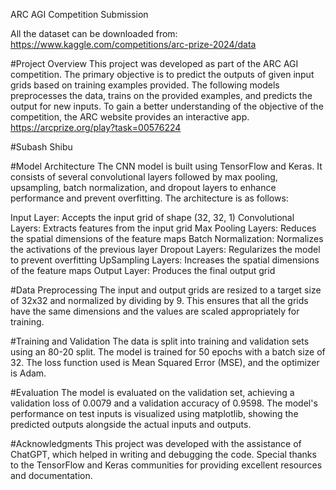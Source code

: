 ARC AGI Competition Submission

All the dataset can be downloaded from: https://www.kaggle.com/competitions/arc-prize-2024/data

#Project Overview
This project was developed as part of the ARC AGI competition. The primary objective is to predict the outputs of given input grids based on training examples provided. The following models preprocesses the data, trains on the provided examples, and predicts the output for new inputs. To gain a better understanding of the objective of the competition, the ARC website provides an interactive app. https://arcprize.org/play?task=00576224

#Subash Shibu

#Model Architecture
The CNN model is built using TensorFlow and Keras. It consists of several convolutional layers followed by max pooling, upsampling, batch normalization, and dropout layers to enhance performance and prevent overfitting. The architecture is as follows:

Input Layer: Accepts the input grid of shape (32, 32, 1)
Convolutional Layers: Extracts features from the input grid
Max Pooling Layers: Reduces the spatial dimensions of the feature maps
Batch Normalization: Normalizes the activations of the previous layer
Dropout Layers: Regularizes the model to prevent overfitting
UpSampling Layers: Increases the spatial dimensions of the feature maps
Output Layer: Produces the final output grid

#Data Preprocessing
The input and output grids are resized to a target size of 32x32 and normalized by dividing by 9. This ensures that all the grids have the same dimensions and the values are scaled appropriately for training.

#Training and Validation
The data is split into training and validation sets using an 80-20 split. The model is trained for 50 epochs with a batch size of 32. The loss function used is Mean Squared Error (MSE), and the optimizer is Adam.

#Evaluation
The model is evaluated on the validation set, achieving a validation loss of 0.0079 and a validation accuracy of 0.9598. The model's performance on test inputs is visualized using matplotlib, showing the predicted outputs alongside the actual inputs and outputs.

#Acknowledgments
This project was developed with the assistance of ChatGPT, which helped in writing and debugging the code. Special thanks to the TensorFlow and Keras communities for providing excellent resources and documentation.
